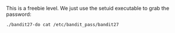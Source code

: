 This is a freebie level. We just use the setuid executable to grab the password:

```sh
./bandit27-do cat /etc/bandit_pass/bandit27
```